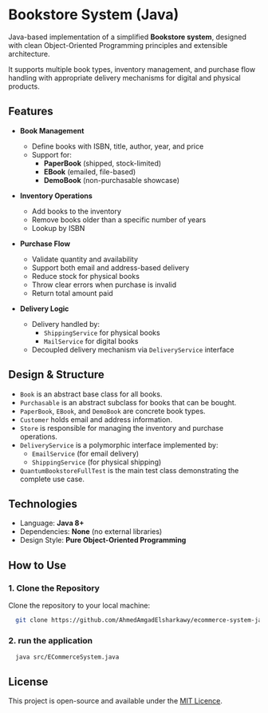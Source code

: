 # Bookstore System (Java)

Java-based implementation of a simplified **Bookstore system**, designed with clean Object-Oriented Programming principles and extensible architecture.

It supports multiple book types, inventory management, and purchase flow handling with appropriate delivery mechanisms for digital and physical products.

## Features

- **Book Management**
  - Define books with ISBN, title, author, year, and price
  - Support for:
    - **PaperBook** (shipped, stock-limited)
    - **EBook** (emailed, file-based)
    - **DemoBook** (non-purchasable showcase)

- **Inventory Operations**
  - Add books to the inventory
  - Remove books older than a specific number of years
  - Lookup by ISBN

- **Purchase Flow**
  - Validate quantity and availability
  - Support both email and address-based delivery
  - Reduce stock for physical books
  - Throw clear errors when purchase is invalid
  - Return total amount paid

- **Delivery Logic**
  - Delivery handled by:
    - `ShippingService` for physical books
    - `MailService` for digital books
  - Decoupled delivery mechanism via `DeliveryService` interface


## Design & Structure

- `Book` is an abstract base class for all books.
- `Purchasable` is an abstract subclass for books that can be bought.
- `PaperBook`, `EBook`, and `DemoBook` are concrete book types.
- `Customer` holds email and address information.
- `Store` is responsible for managing the inventory and purchase operations.
- `DeliveryService` is a polymorphic interface implemented by:
  - `EmailService` (for email delivery)
  - `ShippingService` (for physical shipping)
- `QuantumBookstoreFullTest` is the main test class demonstrating the complete use case.


##  Technologies

- Language: **Java 8+**
- Dependencies: **None** (no external libraries)
- Design Style: **Pure Object-Oriented Programming**

## How to Use

### 1. Clone the Repository

Clone the repository to your local machine:

```bash
  git clone https://github.com/AhmedAmgadElsharkawy/ecommerce-system-java.git
```

### 2. run the application

```
  java src/ECommerceSystem.java
```

## License

This project is open-source and available under the [MIT Licence](LICENCE).

